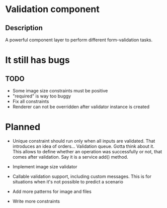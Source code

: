 Validation component
====================


## Description

A powerful component layer to perform different form-validation tasks.

# It still has bugs


## TODO 

- Some image size constraints must be positive
- "required" is way too buggy
- Fix all constraints
- Renderer can not be overridden after validator instance is created


Planned
=======

 * Unique constraint should run only when all inputs are validated. That introduces an idea of orders... Validation queue. 
   Gotta think about it. This allows to define whether an operation was successfully or not, that comes after validation. Say it is a service add() method.

 * Implement image size validator
 * Callable validation support, including custom messages. This is for situations when it's not possible to predict a scenario
 * Add more patterns for image and files
 * Write more constraints